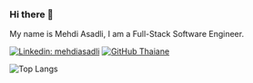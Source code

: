 ### Hi there 👋  
My name is Mehdi Asadli, I am a Full-Stack Software Engineer.

[![Linkedin: mehdiasadli](https://img.shields.io/badge/-mehdiasadli-blue?style=flat-square&logo=Linkedin&logoColor=white&link=https://https://www.linkedin.com/in/mehdi-asadli-52143b194/)](https://www.linkedin.com/in/mehdi-asadli-52143b194/)
[![GitHub Thaiane](https://img.shields.io/github/followers/mehdiasadli?label=follow&style=social)](https://github.com/mehdiasadli)


![Top Langs](https://github-readme-stats.vercel.app/api/top-langs/?username=mehdiasadli&layout=compact&theme=gotham&custom_title=Statistics)
